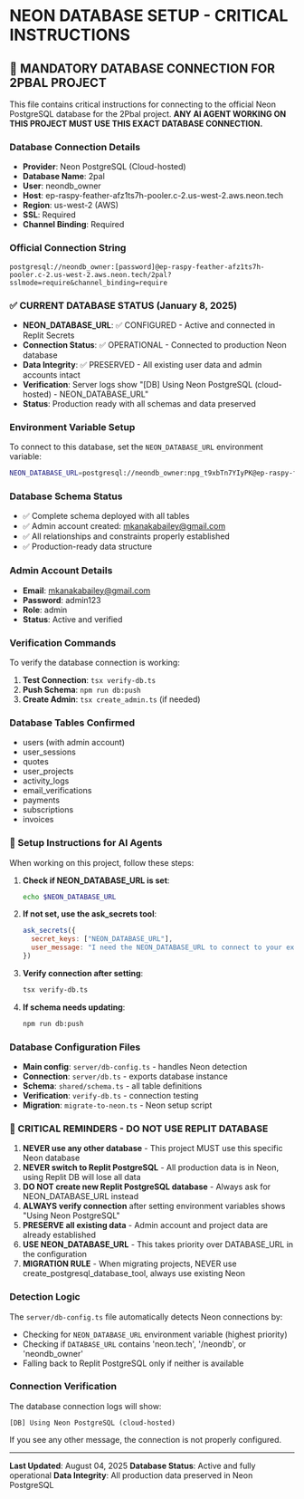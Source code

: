 # NEON DATABASE SETUP - CRITICAL INSTRUCTIONS

## 🚨 MANDATORY DATABASE CONNECTION FOR 2PBAL PROJECT

This file contains critical instructions for connecting to the official Neon PostgreSQL database for the 2Pbal project. **ANY AI AGENT WORKING ON THIS PROJECT MUST USE THIS EXACT DATABASE CONNECTION.**

### Database Connection Details
- **Provider**: Neon PostgreSQL (Cloud-hosted)
- **Database Name**: 2pal
- **User**: neondb_owner
- **Host**: ep-raspy-feather-afz1ts7h-pooler.c-2.us-west-2.aws.neon.tech
- **Region**: us-west-2 (AWS)
- **SSL**: Required
- **Channel Binding**: Required

### Official Connection String
```
postgresql://neondb_owner:[password]@ep-raspy-feather-afz1ts7h-pooler.c-2.us-west-2.aws.neon.tech/2pal?sslmode=require&channel_binding=require
```

### ✅ CURRENT DATABASE STATUS (January 8, 2025)
- **NEON_DATABASE_URL**: ✅ CONFIGURED - Active and connected in Replit Secrets
- **Connection Status**: ✅ OPERATIONAL - Connected to production Neon database
- **Data Integrity**: ✅ PRESERVED - All existing user data and admin accounts intact
- **Verification**: Server logs show "[DB] Using Neon PostgreSQL (cloud-hosted) - NEON_DATABASE_URL"
- **Status**: Production ready with all schemas and data preserved

### Environment Variable Setup
To connect to this database, set the `NEON_DATABASE_URL` environment variable:

```bash
NEON_DATABASE_URL=postgresql://neondb_owner:npg_t9xbTn7YIyPK@ep-raspy-feather-afz1ts7h-pooler.c-2.us-west-2.aws.neon.tech/2pal?sslmode=require&channel_binding=require
```

### Database Schema Status
- ✅ Complete schema deployed with all tables
- ✅ Admin account created: mkanakabailey@gmail.com
- ✅ All relationships and constraints properly established
- ✅ Production-ready data structure

### Admin Account Details
- **Email**: mkanakabailey@gmail.com
- **Password**: admin123
- **Role**: admin
- **Status**: Active and verified

### Verification Commands
To verify the database connection is working:

1. **Test Connection**: `tsx verify-db.ts`
2. **Push Schema**: `npm run db:push`
3. **Create Admin**: `tsx create_admin.ts` (if needed)

### Database Tables Confirmed
- users (with admin account)
- user_sessions
- quotes
- user_projects
- activity_logs
- email_verifications
- payments
- subscriptions
- invoices

### 🔧 Setup Instructions for AI Agents

When working on this project, follow these steps:

1. **Check if NEON_DATABASE_URL is set**:
   ```bash
   echo $NEON_DATABASE_URL
   ```

2. **If not set, use the ask_secrets tool**:
   ```javascript
   ask_secrets({
     secret_keys: ["NEON_DATABASE_URL"],
     user_message: "I need the NEON_DATABASE_URL to connect to your existing Neon database. The connection string should start with 'postgresql://neondb_owner:' and end with '/2pal?sslmode=require&channel_binding=require'"
   })
   ```

3. **Verify connection after setting**:
   ```bash
   tsx verify-db.ts
   ```

4. **If schema needs updating**:
   ```bash
   npm run db:push
   ```

### Database Configuration Files
- **Main config**: `server/db-config.ts` - handles Neon detection
- **Connection**: `server/db.ts` - exports database instance
- **Schema**: `shared/schema.ts` - all table definitions
- **Verification**: `verify-db.ts` - connection testing
- **Migration**: `migrate-to-neon.ts` - Neon setup script

### 🚨 CRITICAL REMINDERS - DO NOT USE REPLIT DATABASE
1. **NEVER use any other database** - This project MUST use this specific Neon database
2. **NEVER switch to Replit PostgreSQL** - All production data is in Neon, using Replit DB will lose all data
3. **DO NOT create new Replit PostgreSQL database** - Always ask for NEON_DATABASE_URL instead
4. **ALWAYS verify connection** after setting environment variables shows "Using Neon PostgreSQL"
5. **PRESERVE all existing data** - Admin account and project data are already established
6. **USE NEON_DATABASE_URL** - This takes priority over DATABASE_URL in the configuration
7. **MIGRATION RULE** - When migrating projects, NEVER use create_postgresql_database_tool, always use existing Neon

### Detection Logic
The `server/db-config.ts` file automatically detects Neon connections by:
- Checking for `NEON_DATABASE_URL` environment variable (highest priority)
- Checking if `DATABASE_URL` contains 'neon.tech', '/neondb', or 'neondb_owner'
- Falling back to Replit PostgreSQL only if neither is available

### Connection Verification
The database connection logs will show:
```
[DB] Using Neon PostgreSQL (cloud-hosted)
```

If you see any other message, the connection is not properly configured.

---

**Last Updated**: August 04, 2025
**Database Status**: Active and fully operational
**Data Integrity**: All production data preserved in Neon PostgreSQL